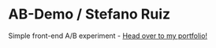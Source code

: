# AB-Demo / Stefano Ruiz
Simple front-end A/B experiment - [Head over to my portfolio!](https://stefanoruiz.github.io)

